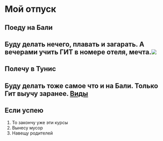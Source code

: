 # Мой отпуск

## Поеду на **Бали**
Буду делать нечего, плавать и загарать. А вечерами учить ГИТ в номере отеля, мечта.![](mjagkij-kvadrat-forma-nogtej-foto.jpg)
---
## Полечу в Тунис
Буду делать тоже самое что и на Бали. Только Гит выучу заранее. [Виды](https://dzen.ru/media/id/59c535579b403cd55a65ff9f/goriascie-tury-v-tunis-prodaiutsia-ot-23-000-r-s-pereletom-5d185e4371bb3900ae055512)
---
## Если успею
1. То закончу уже эти курсы
2. Вынесу мусор
3. Навещу родителей
